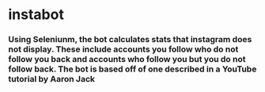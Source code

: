 # instabot
### Using Seleniunm, the bot calculates stats that instagram does not display.  These include accounts you follow who do not follow you back and accounts who follow you but you do not follow back.  The bot is based off of one described in a YouTube tutorial by Aaron Jack
